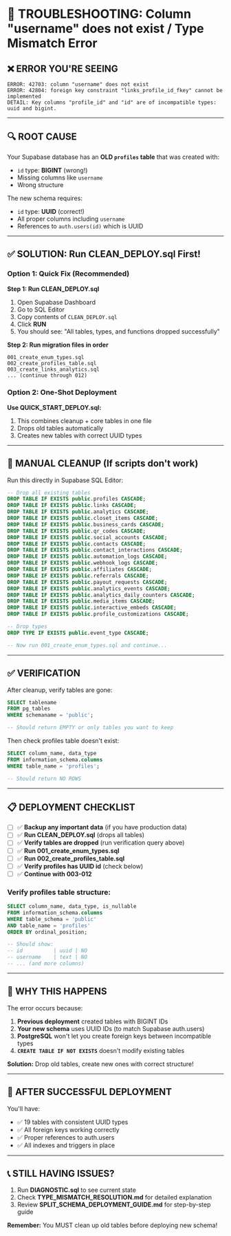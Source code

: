 # 🚨 TROUBLESHOOTING: Column "username" does not exist / Type Mismatch Error

## ❌ ERROR YOU'RE SEEING

```
ERROR: 42703: column "username" does not exist
ERROR: 42804: foreign key constraint "links_profile_id_fkey" cannot be implemented
DETAIL: Key columns "profile_id" and "id" are of incompatible types: uuid and bigint.
```

---

## 🔍 ROOT CAUSE

Your Supabase database has an **OLD `profiles` table** that was created with:
- `id` type: **BIGINT** (wrong!)
- Missing columns like `username`
- Wrong structure

The new schema requires:
- `id` type: **UUID** (correct!)
- All proper columns including `username`
- References to `auth.users(id)` which is UUID

---

## ✅ SOLUTION: Run CLEAN_DEPLOY.sql First!

### Option 1: Quick Fix (Recommended)

**Step 1: Run CLEAN_DEPLOY.sql**
1. Open Supabase Dashboard
2. Go to SQL Editor
3. Copy contents of `CLEAN_DEPLOY.sql`
4. Click **RUN**
5. You should see: "All tables, types, and functions dropped successfully"

**Step 2: Run migration files in order**
```
001_create_enum_types.sql
002_create_profiles_table.sql
003_create_links_analytics.sql
... (continue through 012)
```

### Option 2: One-Shot Deployment

**Use QUICK_START_DEPLOY.sql:**
1. This combines cleanup + core tables in one file
2. Drops old tables automatically
3. Creates new tables with correct UUID types

---

## 🔧 MANUAL CLEANUP (If scripts don't work)

Run this directly in Supabase SQL Editor:

```sql
-- Drop all existing tables
DROP TABLE IF EXISTS public.profiles CASCADE;
DROP TABLE IF EXISTS public.links CASCADE;
DROP TABLE IF EXISTS public.analytics CASCADE;
DROP TABLE IF EXISTS public.closet_items CASCADE;
DROP TABLE IF EXISTS public.business_cards CASCADE;
DROP TABLE IF EXISTS public.qr_codes CASCADE;
DROP TABLE IF EXISTS public.social_accounts CASCADE;
DROP TABLE IF EXISTS public.contacts CASCADE;
DROP TABLE IF EXISTS public.contact_interactions CASCADE;
DROP TABLE IF EXISTS public.automation_logs CASCADE;
DROP TABLE IF EXISTS public.webhook_logs CASCADE;
DROP TABLE IF EXISTS public.affiliates CASCADE;
DROP TABLE IF EXISTS public.referrals CASCADE;
DROP TABLE IF EXISTS public.payout_requests CASCADE;
DROP TABLE IF EXISTS public.analytics_events CASCADE;
DROP TABLE IF EXISTS public.analytics_daily_counters CASCADE;
DROP TABLE IF EXISTS public.media_items CASCADE;
DROP TABLE IF EXISTS public.interactive_embeds CASCADE;
DROP TABLE IF EXISTS public.profile_customizations CASCADE;

-- Drop types
DROP TYPE IF EXISTS public.event_type CASCADE;

-- Now run 001_create_enum_types.sql and continue...
```

---

## ✅ VERIFICATION

After cleanup, verify tables are gone:

```sql
SELECT tablename 
FROM pg_tables 
WHERE schemaname = 'public';

-- Should return EMPTY or only tables you want to keep
```

Then check profiles table doesn't exist:

```sql
SELECT column_name, data_type 
FROM information_schema.columns 
WHERE table_name = 'profiles';

-- Should return NO ROWS
```

---

## 📋 DEPLOYMENT CHECKLIST

- [ ] ✅ **Backup any important data** (if you have production data)
- [ ] ✅ **Run CLEAN_DEPLOY.sql** (drops all tables)
- [ ] ✅ **Verify tables are dropped** (run verification query above)
- [ ] ✅ **Run 001_create_enum_types.sql**
- [ ] ✅ **Run 002_create_profiles_table.sql** 
- [ ] ✅ **Verify profiles has UUID id** (check below)
- [ ] ✅ **Continue with 003-012**

### Verify profiles table structure:

```sql
SELECT column_name, data_type, is_nullable
FROM information_schema.columns
WHERE table_schema = 'public' 
AND table_name = 'profiles'
ORDER BY ordinal_position;

-- Should show:
-- id          | uuid | NO
-- username    | text | NO
-- ... (and more columns)
```

---

## 🎯 WHY THIS HAPPENS

The error occurs because:

1. **Previous deployment** created tables with BIGINT IDs
2. **Your new schema** uses UUID IDs (to match Supabase auth.users)
3. **PostgreSQL** won't let you create foreign keys between incompatible types
4. **`CREATE TABLE IF NOT EXISTS`** doesn't modify existing tables

**Solution:** Drop old tables, create new ones with correct structure!

---

## 🚀 AFTER SUCCESSFUL DEPLOYMENT

You'll have:
- ✅ 19 tables with consistent UUID types
- ✅ All foreign keys working correctly
- ✅ Proper references to auth.users
- ✅ All indexes and triggers in place

---

## 📞 STILL HAVING ISSUES?

1. Run **DIAGNOSTIC.sql** to see current state
2. Check **TYPE_MISMATCH_RESOLUTION.md** for detailed explanation
3. Review **SPLIT_SCHEMA_DEPLOYMENT_GUIDE.md** for step-by-step guide

**Remember:** You MUST clean up old tables before deploying new schema!
